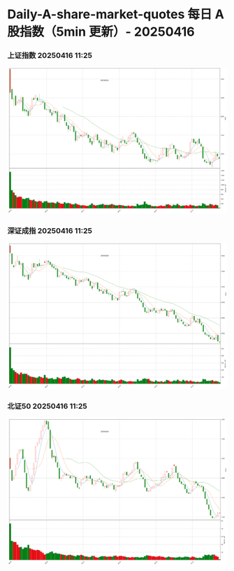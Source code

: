 
# Daily-A-share-market-quotes 每日 A 股指数（5min 更新）- 20250416

### 上证指数 20250416 11:25
![](./fig/2025/4/20250416-sh000001.png)

### 深证成指 20250416 11:25
![](./fig/2025/4/20250416-sz399001.png)

### 北证50 20250416 11:25
![](./fig/2025/4/20250416-bj899050.png)
